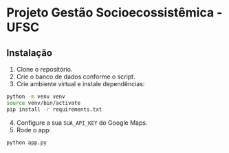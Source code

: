 
# Projeto Gestão Socioecossistêmica - UFSC

## Instalação

1. Clone o repositório.
2. Crie o banco de dados conforme o script.
3. Crie ambiente virtual e instale dependências:

```bash
python -m venv venv
source venv/bin/activate
pip install -r requirements.txt
```

4. Configure a sua `SUA_API_KEY` do Google Maps.
5. Rode o app:

```bash
python app.py
```
